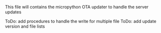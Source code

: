 This file will contains the micropython OTA updater to handle the server updates

ToDo: add procedures to handle the write for multiple file
ToDo: add update version and file lists